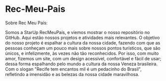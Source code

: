 # Rec-Meu-Pais
Sobre Rec Meu País:

Somos a StarUp RecMeuPaís, e viemos mostrar o nosso repositório no GitHub. Aqui estão nossos projetos e atividades mais relevantes. 
O objetivo do nosso projeto é espalhar a cultura da nossa cidade, fazendo com que as pessoas conheçam um pouco mais sobre nossos pontos 
turísticos, que são únicos, e infelizmente, às vezes não tão reconhecidos. Por isso, com muito amor, fizemos um site, com um design acessível,
confortável e fácil de usar; dessa forma espalhando pelo mundo a cultura da nossa Veneza brasileira. Com o slogan "Recife tem encantos mil é um 
pedacinho do Brasil", refletindo a imensidão e as belezas da nossa cidade maravilhosa.
